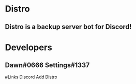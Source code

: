 # Distro
Distro is a backup server bot for Discord!
---
# Developers
Dawn#0666
Settings#1337
---
#Links
[Discord](https://discord.gg/Xhugg2m)
[Add Distro](https://discordapp.com/api/oauth2/authorize?client_id=412132500073086977&scope=bot&permissions=0)